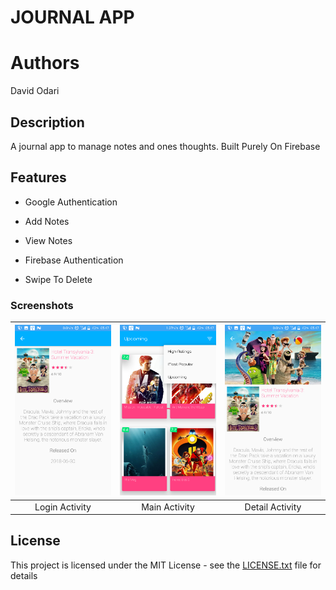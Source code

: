 JOURNAL APP
===

Authors
====
David Odari

Description
---
A journal app to manage notes and ones thoughts.
Built Purely On Firebase

Features
----
* Google Authentication

* Add Notes

* View Notes

* Firebase Authentication

* Swipe To Delete


### Screenshots


| [![Screen1](https://github.com/Davidodari/Smoovie-android-TMDb/blob/master/Screenshot1.png)](http://videoblocks.com)  | [![Screen2](https://github.com/Davidodari/Smoovie-android-TMDb/blob/master/Screenshot_2.png)](http://audioblocks.com) | [![Screen3](https://github.com/Davidodari/Smoovie-android-TMDb/blob/master/Screenshot_5.png)](http://graphicstock.com) |
|:---:|:---:|:---:|
| Login Activity | Main Activity | Detail Activity |

## License

This project is licensed under the MIT License - see the [LICENSE.txt](LICENSE.txt) file for details